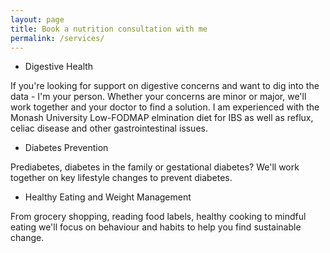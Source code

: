 ```yaml
---
layout: page
title: Book a nutrition consultation with me
permalink: /services/
---
```


- Digestive Health 

If you're looking for support on digestive concerns and want to dig into the data - I'm your person. Whether your concerns are minor or major, we'll work together and your doctor to find a solution. I am experienced with the Monash University Low-FODMAP elmination diet for IBS as well as reflux, celiac disease and other gastrointestinal issues.

- Diabetes Prevention

Prediabetes, diabetes in the family or gestational diabetes? We'll work together on key lifestyle changes to prevent diabetes.

- Healthy Eating and Weight Management

From grocery shopping, reading food labels, healthy cooking to mindful eating we'll focus on behaviour and habits to help you find sustainable change.

<!-- Practice Better Booking Widget: start -->
<style>.better-inline-booking-widget{position:relative;overflow:hidden}.better-inline-booking-widget iframe{position:absolute;top:0;left:0;width:100%;height:100%}</style>
<div class="better-inline-booking-widget" data-url="https://my.practicebetter.io" data-booking-page="" data-hash="5e4afb6c2a832607c45e5a8b" data-theme="32a363" style="width:100%;max-width:550px;height:800px;" data-scrollbar-visible="false"></div>
<script type="text/javascript" src="https://my.practicebetter.io/assets/js/booking.widget.js"></script>
<!-- Practice Better Booking Widget: end -->
